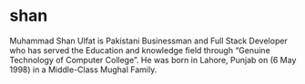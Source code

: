 # shan
Muhammad Shan Ulfat is Pakistani Businessman and Full Stack Developer who has served the Education and knowledge field through “Genuine Technology of Computer College”. He was born in Lahore, Punjab on (6 May 1998) in a Middle-Class Mughal Family.
